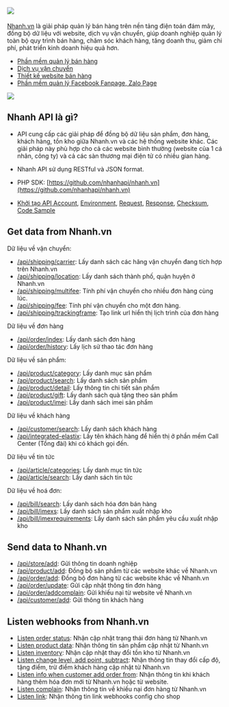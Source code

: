# <a href='https://nhanh.vn' target='_blank'><img src='https://nhanh.vn/images/logo/nhanh_black2.png'></a>

[Nhanh.vn](https://nhanh.vn) là giải pháp quản lý bán hàng trên nền tảng điện toán đám mây, đồng bộ dữ liệu với website, dịch vụ vận chuyển, giúp doanh nghiệp quản lý toàn bộ quy trình bán hàng, chăm sóc khách hàng, tăng doanh thu, giảm chi phí, phát triển kinh doanh hiệu quả hơn.

* [Phần mềm quản lý bán hàng](https://nhanh.vn)
* [Dịch vụ vận chuyển](https://nhanh.vn/dich-vu-van-chuyen)
* [Thiết kế website bán hàng](https://nhanh.vn/gioi-thieu-tinh-nang-website)
* [Phần mềm quản lý Facebook Fanpage, Zalo Page](https://crm.nhanh.vn)

<img src="https://nhanh.vn/images/v4/banner/bannerRight1.png">

## Nhanh API là gì?

* API cung cấp các giải pháp để đồng bộ dữ liệu sản phẩm, đơn hàng, khách hàng, tồn kho giữa Nhanh.vn và các hệ thống website khác. Các giải pháp này phù hợp cho cả các website bình thường \(website của 1 cá nhân, công ty\) và cả các sàn thương mại điện tử có nhiều gian hàng.

* Nhanh API sử dụng RESTful và JSON format.
* PHP SDK: [https://github.com/nhanhapi/nhanh.vn](https://github.com/nhanhapi/nhanh.vn) 

* [Khởi tạo API Account](/docs/api.md#get-api-account),  [Environment](/docs/api.md#environment),  [Request](/docs/api.md#request),  [Response](/docs/api.md#response),  [Checksum](/docs/api.md#create-checksum),  [Code Sample](/docs/api.md#code-sample)

## Get data from Nhanh.vn

Dữ liệu về vận chuyển:

* [/api/shipping/carrier](/docs/shipping/carrier.md): Lấy danh sách các hãng vận chuyển đang tích hợp trên Nhanh.vn 
* [/api/shipping/location](/docs/shipping/location.md): Lấy danh sách thành phố, quận huyện ở Nhanh.vn
* [/api/shipping/multifee](/docs/shipping/multifee.md): Tính phí vận chuyển cho nhiều đơn hàng cùng lúc.
* [/api/shipping/fee](/docs/shipping/fee.md): Tính phí vận chuyển cho một đơn hàng.
* [/api/shipping/trackingframe](/docs/shipping/trackingframe.md): Tạo link url hiển thị lịch trình của đơn hàng

Dữ liệu về đơn hàng
* [/api/order/index](/docs/order/list.md): Lấy danh sách đơn hàng
* [/api/order/history](/docs/order/history.md): Lấy lịch sử thao tác đơn hàng

Dữ liệu về sản phẩm:

* [/api/product/category](/docs/product/category.md): Lấy danh mục sản phẩm
* [/api/product/search](/docs/product/search.md): Lấy danh sách sản phẩm
* [/api/product/detail](/docs/product/detail.md): Lấy thông tin chi tiết sản phẩm 
* [/api/product/gift](/docs/product/gift.md): Lấy danh sách quà tặng theo sản phẩm
* [/api/product/imei](/docs/product/imei.md): Lấy danh sách imei sản phẩm

Dữ liệu về khách hàng
* [/api/customer/search](/docs/customer/search.md): Lấy danh sách khách hàng
* [/api/integrated-elastix](/docs/integrated-elastix.md): Lấy tên khách hàng để hiển thị ở phần mềm Call Center (Tổng đài) khi có khách gọi đến.

Dữ liệu về tin tức
* [/api/article/categories](/docs/article/categories.md): Lấy danh mục tin tức
* [/api/article/search](/docs/article/search.md): Lấy danh sách tin tức

Dữ liệu về hoá đơn:
* [/api/bill/search](/docs/bill/search.md): Lấy danh sách hóa đơn bán hàng
* [/api/bill/imexs](/docs/bill/imexs.md): Lấy danh sách sản phẩm xuất nhập kho
* [/api/bill/imexrequirements](/docs/bill/imexrequirements.md): Lấy danh sách sản phẩm yêu cầu xuất nhập kho

## Send data to Nhanh.vn
* [/api/store/add](/docs/store/add.md): Gửi thông tin doanh nghiệp
* [/api/product/add](/docs/product/add.md): Đồng bộ sản phẩm từ các website khác về Nhanh.vn
* [/api/order/add](/docs/order/add.md): Đồng bộ đơn hàng từ các website khác về Nhanh.vn
* [/api/order/update](/docs/order/update.md): Gửi cập nhật thông tin đơn hàng    
* [/api/order/addcomplain](/docs/order/addComplain.md): Gửi khiếu nại từ website về Nhanh.vn
* [/api/customer/add](/docs/customer/add.md): Gửi thông tin khách hàng

## Listen webhooks from Nhanh.vn

* [Listen order status](/docs/order/listen.md): Nhận cập nhật trạng thái đơn hàng từ Nhanh.vn
* [Listen product data](/docs/product/listen.md): Nhận thông tin sản phẩm cập nhật từ Nhanh.vn
* [Listen inventory](/docs/product/inventory.md): Nhận cập nhật thay đổi tồn kho từ Nhanh.vn
* [Listen change level, add point, subtract](/docs/bill/listenchange): Nhận thông tin thay đổi cấp độ, tặng điểm, trừ điểm khách hàng cập nhật từ Nhanh.vn 
* [Listen info when customer add order from](/docs/order/listen-info.md): Nhận thông tin khi khách hàng thêm hóa đơn mới từ Nhanh.vn hoặc từ website.    
* [Listen complain](/docs/order/listen-complain.md): Nhận thông tin về khiếu nại đơn hàng từ Nhanh.vn
* [Listen link](/docs/order/listen-link.md): Nhận thông tin link webhooks config cho shop
